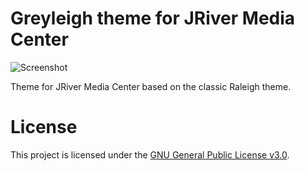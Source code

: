 # Greyleigh theme for JRiver Media Center

![Screenshot](https://github.com/BlueWhiteCard/jriver-media-center-theme-greyleigh/blob/master/Screenshot.png)

Theme for JRiver Media Center based on the classic Raleigh theme.

# License

This project is licensed under the [GNU General Public License v3.0](/LICENSE).
